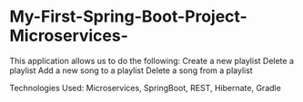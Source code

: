 # My-First-Spring-Boot-Project-Microservices-
This application allows us to do the following: Create a new playlist Delete a playlist Add a new song to a playlist Delete a song from a playlist  

Technologies Used: Microservices, SpringBoot, REST, Hibernate, Gradle
